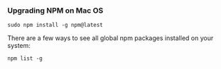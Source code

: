 ### Upgrading NPM on Mac OS

`sudo npm install -g npm@latest`

There are a few ways to see all global npm packages installed on your system:

`npm list -g`

